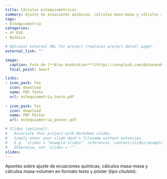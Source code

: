 ```yaml
---
title: Cálculos estequiométricos
summary: Ajuste de ecuaciones químicas, cálculos masa-masa y cálculos masa-volumen.
tags: 
- Estequiometría
categories:
- 4º ESO
- Química

# Optional external URL for project (replaces project detail page).
external_link: ""

image:
  caption: Foto de [**Alex Kondratiev**](https://unsplash.com/@alexanderkondratiev) en [Unsplash](https://unsplash.com)
  focal_point: Smart

links:
- icon_pack: fas
  icon: download
  name: PDF Texto
  url: estequiometria_texto.pdf
  
- icon_pack: fas
  icon: download
  name: PDF Póster
  url: estequiometria_poster.pdf  

# Slides (optional).
#   Associate this project with Markdown slides.
#   Simply enter your slide deck's filename without extension.
#   E.g. `slides = "example-slides"` references `content/slides/example-slides.md`.
#   Otherwise, set `slides = ""`.
slides: 
---
```


Apuntes sobre ajuste de ecuaciones químicas, cálculos masa-masa y cálculos masa-volumen en formato texto y póster (tipo _chuleta_).
